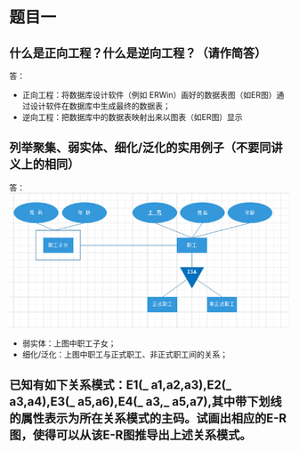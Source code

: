 题目一
=======
什么是正向工程？什么是逆向工程？（请作简答）
---------------------------------------
答：
- 正向工程：将数据库设计软件（例如 ERWin）画好的数据表图（如ER图）通过设计软件在数据库中生成最终的数据表；
- 逆向工程：把数据库中的数据表映射出来以图表（如ER图）显示

列举聚集、弱实体、细化/泛化的实用例子（不要同讲义上的相同）
-----------------------------------------------------
答：
![image](https://github.com/wangziRainbow/Database-Course/blob/master/pictures/20200302%20ER01.png)
- 弱实体：上图中职工子女；
- 细化/泛化：上图中职工与正式职工、非正式职工间的关系；

已知有如下关系模式：E1(_ a1,a2,a3),E2(_ a3,a4),E3(_ a5,a6),E4(_ a3,_ a5,a7),其中带下划线的属性表示为所在关系模式的主码。试画出相应的E-R图，使得可以从该E-R图推导出上述关系模式。
----------------------------

